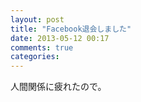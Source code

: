 ```yaml
---
layout: post
title: "Facebook退会しました"
date: 2013-05-12 00:17
comments: true
categories:
---
```

人間関係に疲れたので。
